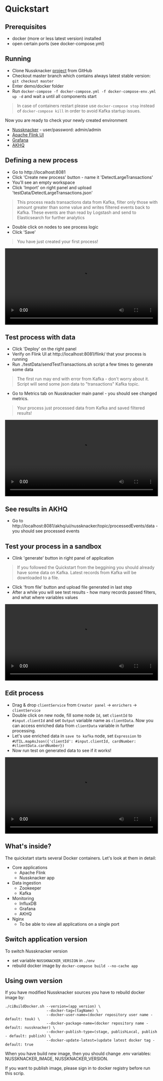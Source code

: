 # Quickstart

## Prerequisites

* docker (more or less latest version) installed
* open certain ports (see docker-compose.yml)

## Running

* Clone Nussknacker [project](https://github.com/touk/nussknacker) from GitHub
* Checkout master branch which contains always latest stable version: `git checkout master`
* Enter demo/docker folder
* Run `docker-compose -f docker-compose.yml -f docker-compose-env.yml up -d` and wait a until all components start
    
> In case of containers restart please use `docker-compose stop` instead of `docker-compose kill` in order to avoid Kafka startup issues.

Now you are ready to check your newly created environment

* [Nussknacker](http://localhost:8081/) - user/password: admin/admin
* [Apache Flink UI](http://localhost:8081/flink/)
* [Grafana](http://localhost:8081/grafana/)
* [AKHQ](http://localhost:8081/akhq/)

## Defining a new process

* Go to http://localhost:8081
* Click 'Create new process' button - name it 'DetectLargeTransactions'
* You'll see an empty workspace 
* Click 'Import' on right panel and upload 'testData/DetectLargeTransactions.json'
    
> This process reads transactions data from Kafka, filter only those with amount greater than some value and writes filtered events back to Kafka. These events are than read by Logstash and send to Elasticsearch for further analytics
    
* Double click on nodes to see process logic
* Click 'Save'
> You have just created your first process!

<video width="100%" controls>
  <source src="img/quickstart/createProcess.mp4" type="video/mp4">
</video>

## Test process with data
* Click 'Deploy' on the right panel
* Verify on Flink UI at http://localhost:8081/flink/ that your process is running
* Run ./testData/sendTestTransactions.sh script a few times to generate some data 

> The first run may end with error from Kafka - don't worry about it. Script will send some json data to "transactions" Kafka topic. 

* Go to Metrics tab on Nussknacker main panel - you should see changed metrics. 

> Your process just processed data from Kafka and saved filtered results!

<video width="100%" controls>
  <source src="img/quickstart/deployAndMetrics.mp4" type="video/mp4">
</video>

## See results in AKHQ

* Go to http://localhost:8081/akhq/ui/nussknacker/topic/processedEvents/data - you should see processed events

## Test your process in a sandbox
* Clink 'generate' button in right panel of application

> If you followed the Quickstart from the beggining you should already have some data on Kafka. Latest records from Kafka will be downloaded to a file.

* Click 'from file' button and upload file generated in last step
* After a while you will see test results - how many records passed filters, and what where variables values

<video width="100%" controls>
  <source src="img/quickstart/testProcess.mp4" type="video/mp4">
</video>

## Edit process
* Drag & drop `clientService` from `Creator panel` -> `enrichers` -> `clientService`
* Double click on new node, fill some node `Id`, set `clientId` to `#input.clientId` and set `Output` variable name as `clientData`. Now you can access enriched data from `clientData` variable in further processing.
* Let's use enriched data in `save to kafka` node, set `Expression` to `#UTIL.mapAsJson({'clientId': #input.clientId, cardNumber: #clientData.cardNumber})`
* Now run test on generated data to see if it works!

<video width="100%" controls>
  <source src="img/quickstart/editProcess.mp4" type="video/mp4">
</video>

## What's inside?
The quickstart starts several Docker containers. Let's look at them in detail:
* Core applications
  * Apache Flink
  * Nussknacker app
* Data ingestion
  * Zookeeper
  * Kafka
* Monitoring
  * InfluxDB
  * Grafana
  * AKHQ
* Nginx
  * To be able to view all applications on a single port

## Switch application version
To switch Nussknacker version 
* set variable `NUSSKNACKER_VERSION` in `./env`
* rebuild docker image by `docker-compose build --no-cache app`

##  Using own version
If you have modified Nussknacker sources you have to rebuild docker image by:

```
./ciBuildDocker.sh --version=(app_version) \
                   --docker-tag=(tagName) \
                   --docker-user-name=(docker repository user name - default: touk) \
                   --docker-package-name=(docker repository name - default: nussknacker) \ 
                   --docker-publish-type=(stage, publishLocal, publish - default: publish) \
                   --docker-update-latest=(update latest docker tag - default: true
```

When you have build new image, then you should change .env variables: NUSSKNACKER_IMAGE, NUSSKNACKER_VERSION.

If you want to publish image, please sign in to docker registry before run this scrip.
